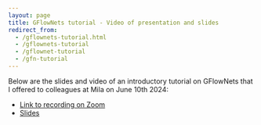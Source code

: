 ```yaml
---
layout: page
title: GFlowNets tutorial - Video of presentation and slides
redirect_from:
  - /gflownets-tutorial.html
  - /gflownets-tutorial
  - /gflownet-tutorial
  - /gfn-tutorial
---
```

Below are the slides and video of an introductory tutorial on GFlowNets that I offered to colleagues at Mila on June 10th 2024:
- [Link to recording on Zoom](https://umontreal.zoom.us/rec/play/vUTHUG_p8AfjmQVcHXBkAMAS6WApbbLmZQmbjWure-162YO8A1sHlprmqUv-3ThZ7VXI9JN8OUkYsORf.NT4DEMiTsSzd_PHn?canPlayFromShare=true&from=share_recording_detail&startTime=1718046207000&componentName=rec-play&originRequestUrl=https%3A%2F%2Fumontreal.zoom.us%2Frec%2Fshare%2FJrrZnjitXtwMawwBOWzVfjV2DLaqh60P0fbihzhe0p9eVqm0NlSovplwp_m8AKuK.tGgb1kZX2Kdvhl-4%3FstartTime%3D1718046207000)
- [Slides](https://alexhernandezgarcia.github.io/slides/gflownets-jun24)
